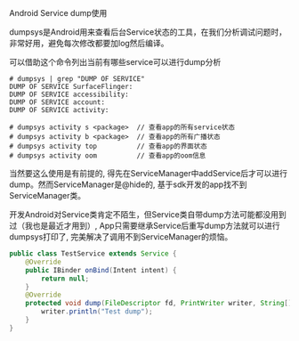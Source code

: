 Android Service dump使用

dumpsys是Android用来查看后台Service状态的工具，在我们分析调试问题时，非常好用，避免每次修改都要加log然后编译。

可以借助这个命令列出当前有哪些service可以进行dump分析

```shell
# dumpsys | grep "DUMP OF SERVICE"
DUMP OF SERVICE SurfaceFlinger:
DUMP OF SERVICE accessibility:
DUMP OF SERVICE account:
DUMP OF SERVICE activity:

# dumpsys activity s <package>  // 查看app的所有service状态
# dumpsys activity b <package>  // 查看app的所有广播状态
# dumpsys activity top          // 查看app的界面状态
# dumpsys activity oom          // 查看app的oom信息
```

当然要这么使用是有前提的, 得先在ServiceManager中addService后才可以进行dump。然而ServiceManager是@hide的, 基于sdk开发的app找不到ServiceManager类。

开发Android对Service类肯定不陌生，但Service类自带dump方法可能都没用到过（我也是最近才用到）, 
App只需要继承Service后重写dump方法就可以进行dumpsys打印了, 完美解决了调用不到ServiceManager的烦恼。

```java
public class TestService extends Service {
    @Override
    public IBinder onBind(Intent intent) {
        return null;
    }
    @Override
    protected void dump(FileDescriptor fd, PrintWriter writer, String[] args) {
        writer.println("Test dump");
    }
}

```